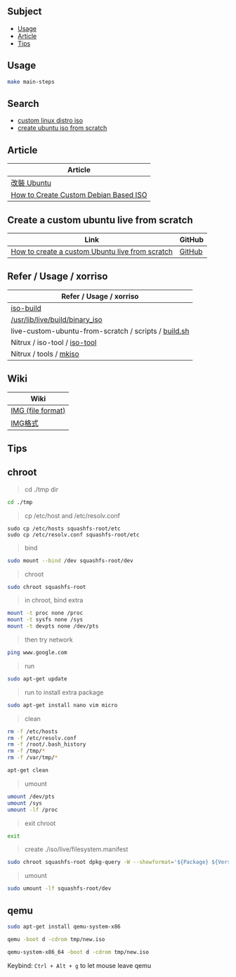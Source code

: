 

## Subject

* [Usage](#usage)
* [Article](#article)
* [Tips](#tips)




## Usage

``` sh
make main-steps
```




## Search

* [custom linux distro iso](https://www.google.com/search?q=custom+linux+distro+iso)
* [create ubuntu iso from scratch](https://www.google.com/search?q=create+ubuntu+iso+from+scratch)




## Article

| Article |
| ------- |
| [改裝 Ubuntu](http://amitmason.blogspot.com/2011/04/ubuntu.html) |
| [How to Create Custom Debian Based ISO](https://dev.to/vaiolabs_io/how-to-create-custom-debian-based-iso-4g37) |




## Create a custom ubuntu live from scratch

| Link | GitHub |
| ---- | ------ |
| [How to create a custom Ubuntu live from scratch](https://mvallim.github.io/live-custom-ubuntu-from-scratch/) | [GitHub](https://github.com/mvallim/live-custom-ubuntu-from-scratch)




## Refer / Usage / xorriso

| Refer / Usage / xorriso |
| ----- |
| [iso-build](https://samwhelp.github.io/note-about-lika-live-build-config/read/issue/iso-build.html#explore) |
| [/usr/lib/live/build/binary_iso](https://salsa.debian.org/live-team/live-build/-/blob/master/scripts/build/binary_iso?ref_type=heads#L183-L192) |
| live-custom-ubuntu-from-scratch / scripts / [build.sh](https://github.com/mvallim/live-custom-ubuntu-from-scratch/blob/master/scripts/build.sh#L158-L191) |
| Nitrux / iso-tool / [iso-tool](https://github.com/Nitrux/iso-tool/blob/legacy/iso-tool#L163-L179) |
| Nitrux / tools / [mkiso](https://github.com/Nitrux/tools/blob/master/mkiso#L143-L154) |




## Wiki

| Wiki |
| ---- |
| [IMG (file format)](https://en.wikipedia.org/wiki/IMG_(file_format)) |
| [IMG格式](https://zh.wikipedia.org/zh-tw/IMG%E6%A0%BC%E5%BC%8F) |




## Tips

## chroot

> cd ./tmp dir

``` sh
cd ./tmp
```

> cp /etc/host and /etc/resolv.conf

```
sudo cp /etc/hosts squashfs-root/etc
sudo cp /etc/resolv.conf squashfs-root/etc
```

> bind

``` sh
sudo mount --bind /dev squashfs-root/dev
```

> chroot

``` sh
sudo chroot squashfs-root
```

> in chroot, bind extra

``` sh
mount -t proc none /proc
mount -t sysfs none /sys
mount -t devpts none /dev/pts
```

> then try network

``` sh
ping www.google.com
```

> run 

``` sh
sudo apt-get update
```

> run to install extra package

``` sh
sudo apt-get install nano vim micro
```

> clean

``` sh
rm -f /etc/hosts
rm -f /etc/resolv.conf
rm -f /root/.bash_history
rm -f /tmp/*
rm -f /var/tmp/*

apt-get clean
```

> umount

``` sh
umount /dev/pts
umount /sys
umount -lf /proc
```

> exit chroot

``` sh
exit
```

> create ./iso/live/filesystem.manifest

``` sh
sudo chroot squashfs-root dpkg-query -W --showformat='${Package} ${Version}\n' > ./iso/live/filesystem.manifest
```

> umount

``` sh
sudo umount -lf squashfs-root/dev
```




## qemu

``` sh
sudo apt-get install qemu-system-x86
```

``` sh
qemu -boot d -cdrom tmp/new.iso
```

``` sh
qemu-system-x86_64 -boot d -cdrom tmp/new.iso
```

Keybind: `Ctrl + Alt + g` to let mouse leave qemu
